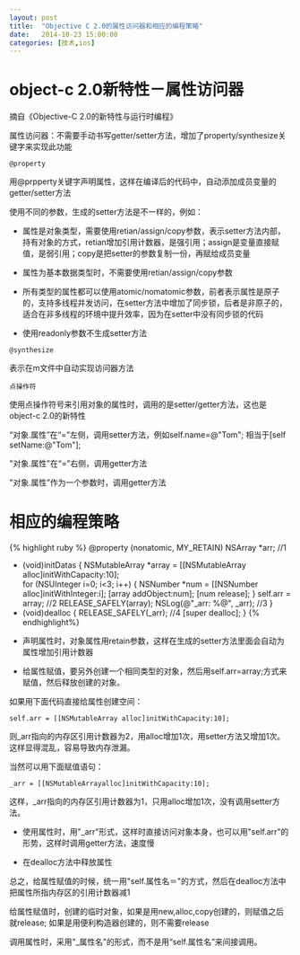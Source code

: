 ```yaml
---
layout: post
title:  "Objective C 2.0的属性访问器和相应的编程策略"
date:   2014-10-23 15:00:00
categories: [技术,ios]
---
```


# object-c 2.0新特性－属性访问器

摘自《Objective-C 2.0的新特性与运行时编程》

属性访问器：不需要手动书写getter/setter方法，增加了property/synthesize关键字来实现此功能

`@property`

用@prpperty关键字声明属性，这样在编译后的代码中，自动添加成员变量的getter/setter方法

使用不同的参数，生成的setter方法是不一样的，例如：

* 属性是对象类型，需要使用retian/assign/copy参数，表示setter方法内部，持有对象的方式，retian增加引用计数器，是强引用；assign是变量直接赋值，是弱引用；copy是把setter的参数复制一份，再赋给成员变量

* 属性为基本数据类型时，不需要使用retian/assign/copy参数

* 所有类型的属性都可以使用atomic/nomatomic参数，前者表示属性是原子的，支持多线程并发访问，在setter方法中增加了同步锁，后者是非原子的，适合在非多线程的环境中提升效率，因为在setter中没有同步锁的代码

* 使用readonly参数不生成setter方法

`@synthesize`

表示在m文件中自动实现访问器方法

`点操作符`

使用点操作符号来引用对象的属性时，调用的是setter/getter方法，这也是object-c 2.0的新特性

“对象.属性”在“=”左侧，调用setter方法，例如self.name=@"Tom";  相当于[self setName:@"Tom"];

"对象.属性"在“=”右侧，调用getter方法

"对象.属性”作为一个参数时，调用getter方法

# 相应的编程策略

{% highlight ruby %}
@property (nonatomic, MY_RETAIN) NSArray *arr;  //1
- (void)initDatas
{
    NSMutableArray *array = [[NSMutableArray alloc]initWithCapacity:10];   
    for (NSUInteger i=0; i<3; i++) {
        NSNumber *num = [[NSNumber alloc]initWithInteger:i];
        [array addObject:num];
        [num release];
    }
    self.arr = array;             //2
    RELEASE_SAFELY(array);
    NSLog(@"_arr: %@", _arr);     //3
}
- (void)dealloc
{
    RELEASE_SAFELY(_arr);          //4
    [super dealloc];
}
{% endhighlight%}

* 声明属性时，对象属性用retain参数，这样在生成的setter方法里面会自动为属性增加引用计数器

* 给属性赋值，要另外创建一个相同类型的对象，然后用self.arr=array;方式来赋值，然后释放创建的对象。

如果用下面代码直接给属性创建空间：

`self.arr = [[NSMutableArray alloc]initWithCapacity:10];`

则_arr指向的内存区引用计数器为2，用alloc增加1次，用setter方法又增加1次。这样显得混乱，容易导致内存泄漏。

当然可以用下面赋值语句：

`_arr = [[NSMutableArrayalloc]initWithCapacity:10];`

这样，_arr指向的内存区引用计数器为1，只用alloc增加1次，没有调用setter方法。

* 使用属性时，用"_arr"形式，这样时直接访问对象本身，也可以用"self.arr"的形势，这样时调用getter方法，速度慢

* 在dealloc方法中释放属性

总之，给属性赋值的时候，统一用"self.属性名＝"的方式，然后在dealloc方法中把属性所指内存区的引用计数器减1

给属性赋值时，创建的临时对象，如果是用new,alloc,copy创建的，则赋值之后就release; 如果是用便利构造器创建的，则不需要release

调用属性时，采用"_属性名"的形式，而不是用“self.属性名”来间接调用。 

